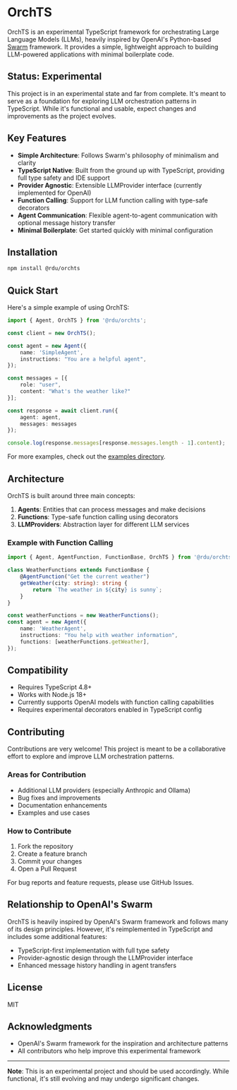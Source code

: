 # OrchTS

OrchTS is an experimental TypeScript framework for orchestrating Large Language Models (LLMs), heavily inspired by OpenAI's Python-based [Swarm](https://github.com/openai/swarm) framework. It provides a simple, lightweight approach to building LLM-powered applications with minimal boilerplate code.

## Status: Experimental

This project is in an experimental state and far from complete. It's meant to serve as a foundation for exploring LLM orchestration patterns in TypeScript. While it's functional and usable, expect changes and improvements as the project evolves.

## Key Features

- **Simple Architecture**: Follows Swarm's philosophy of minimalism and clarity
- **TypeScript Native**: Built from the ground up with TypeScript, providing full type safety and IDE support
- **Provider Agnostic**: Extensible LLMProvider interface (currently implemented for OpenAI)
- **Function Calling**: Support for LLM function calling with type-safe decorators
- **Agent Communication**: Flexible agent-to-agent communication with optional message history transfer
- **Minimal Boilerplate**: Get started quickly with minimal configuration

## Installation

```bash
npm install @rdu/orchts
```

## Quick Start

Here's a simple example of using OrchTS:

```typescript
import { Agent, OrchTS } from '@rdu/orchts';

const client = new OrchTS();

const agent = new Agent({
    name: 'SimpleAgent',
    instructions: "You are a helpful agent",
});

const messages = [{ 
    role: "user", 
    content: "What's the weather like?" 
}];

const response = await client.run({
    agent: agent,
    messages: messages
});

console.log(response.messages[response.messages.length - 1].content);
```

For more examples, check out the [examples directory](src/examples).

## Architecture

OrchTS is built around three main concepts:

1. **Agents**: Entities that can process messages and make decisions
2. **Functions**: Type-safe function calling using decorators
3. **LLMProviders**: Abstraction layer for different LLM services

### Example with Function Calling

```typescript
import { Agent, AgentFunction, FunctionBase, OrchTS } from '@rdu/orchts';

class WeatherFunctions extends FunctionBase {
    @AgentFunction("Get the current weather")
    getWeather(city: string): string {
        return `The weather in ${city} is sunny`;
    }
}

const weatherFunctions = new WeatherFunctions();
const agent = new Agent({
    name: 'WeatherAgent',
    instructions: "You help with weather information",
    functions: [weatherFunctions.getWeather],
});
```

## Compatibility

- Requires TypeScript 4.8+
- Works with Node.js 18+
- Currently supports OpenAI models with function calling capabilities
- Requires experimental decorators enabled in TypeScript config

## Contributing

Contributions are very welcome! This project is meant to be a collaborative effort to explore and improve LLM orchestration patterns.

### Areas for Contribution

- Additional LLM providers (especially Anthropic and Ollama)
- Bug fixes and improvements
- Documentation enhancements
- Examples and use cases

### How to Contribute

1. Fork the repository
2. Create a feature branch
3. Commit your changes
4. Open a Pull Request

For bug reports and feature requests, please use GitHub Issues.

## Relationship to OpenAI's Swarm

OrchTS is heavily inspired by OpenAI's Swarm framework and follows many of its design principles. However, it's reimplemented in TypeScript and includes some additional features:

- TypeScript-first implementation with full type safety
- Provider-agnostic design through the LLMProvider interface
- Enhanced message history handling in agent transfers

## License

MIT

## Acknowledgments

- OpenAI's Swarm framework for the inspiration and architecture patterns
- All contributors who help improve this experimental framework

---

**Note**: This is an experimental project and should be used accordingly. While functional, it's still evolving and may undergo significant changes.